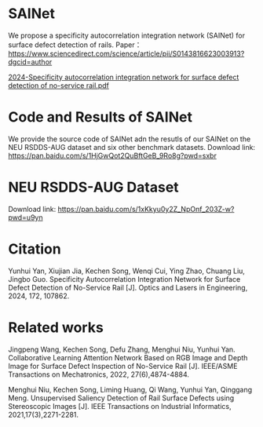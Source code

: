 # SAINet

We propose a specificity autocorrelation integration network (SAINet) for surface defect detection of rails. 
Paper：https://www.sciencedirect.com/science/article/pii/S0143816623003913?dgcid=author

[2024-Specificity autocorrelation integration network for surface defect detection of no-service rail.pdf](https://github.com/VDT-2048/SAINet/files/13700304/2024-Specificity.autocorrelation.integration.network.for.surface.defect.detection.of.no-service.rail.pdf)


# Code and Results of SAINet

We provide the source code of SAINet adn the resutls of our SAINet on the NEU RSDDS-AUG dataset and six other benchmark datasets.
Download link:
https://pan.baidu.com/s/1HjGwQot2QuBftGeB_9Ro8g?pwd=sxbr 

# NEU RSDDS-AUG Dataset
Download link:
https://pan.baidu.com/s/1xKkyu0y2Z_NpOnf_203Z-w?pwd=u9yn 


# Citation

Yunhui Yan, Xiujian Jia,  Kechen Song,  Wenqi Cui, Ying Zhao, Chuang Liu, Jingbo Guo.  Specificity Autocorrelation Integration Network for Surface Defect Detection of No-Service Rail [J]. Optics and Lasers in Engineering,  2024, 172, 107862. 

# Related works

Jingpeng Wang, Kechen Song, Defu Zhang, Menghui Niu, Yunhui Yan. Collaborative Learning Attention Network Based on RGB Image and Depth Image for Surface Defect Inspection of No-Service Rail [J].  IEEE/ASME Transactions on Mechatronics, 2022, 27(6),4874-4884. 

Menghui Niu,  Kechen Song, Liming Huang, Qi Wang, Yunhui Yan, Qinggang Meng. Unsupervised Saliency Detection of Rail Surface Defects using Stereoscopic Images [J]. IEEE Transactions on Industrial Informatics, 2021,17(3),2271-2281. 
